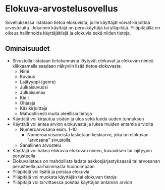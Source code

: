 # Elokuva-arvostelusovellus

Sovelluksessa listataan tietoa elokuvista, joille käyttäjät voivat kirjoittaa arvosteluita. Jokainen käyttäjä on peruskäyttäjä tai ylläpitäjä. Ylläpitäjällä on oikeus hallinnoida käyttäjätilejä ja elokuvia sekä niiden tietoja.

## Ominaisuudet

- Sivustolla listataan tietokannasta löytyvät elokuvat ja elokuvan nimeä klikkaamalla saadaan näkyviin lisää tietoa elokuvasta:
  - Nimi
  - Kuvaus
  - Lajityyppi (genre)
  - Julkaisuvuosi
  - Julkaisumaa
  - Kieli
  - Ohjaaja
  - Käsikirjoittaja
  - Mahdollisesti muita oleellisia tietoja
- Käyttäjä voi kirjautua sisään ja ulos sekä luoda uuden tunnuksen
- Käyttäjä voi antaa arvion elokuvasta ja lukea muiden antamia arvioita
  - Numeroarvosana esim. 1-10
    - Numeroarvosanoista lasketaan keskiarvo, joka on elokuvan "arvosana" sivustolla
  - Sanallinen arvostelu
- Käyttäjä voi hakea elokuvia elokuvan nimen, kuvauksen tai lajityypin perusteella
- Elokuvalistaus on mahdollista ladata aakkosjärjestyksessä tai arvosanan perusteella parhaimmasta huonoimpaan
- Ylläpitäjä voi lisätä ja poistaa elokuvia
- Ylläpitäjä voi muokata käyttäjän tai elokuvan tietoja
- Ylläpitäjä voi tarvittaessa poistaa käyttäjän antaman arvion
